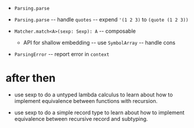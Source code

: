 - `Parsing.parse`
- `Parsing.parse` -- handle `quotes` -- expend `'(1 2 3)` to `(quote (1 2 3))`

- `Matcher.match<A>(sexp: Sexp): A` -- composable
  - API for shallow embedding -- use `SymbolArray` -- handle cons

- `ParsingError` -- report error in `context`

# after then

- use sexp to do a untyped lambda calculus
  to learn about how to implement equivalence
  between functions with recursion.

- use sexp to do a simple record type
  to learn about how to implement equivalence
  between recursive record and subtyping.
